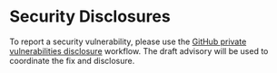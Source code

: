 # Security Disclosures

To report a security vulnerability, please use the [GitHub private vulnerabilities disclosure](https://github.com/davisagli/horse-with-no-name/security/advisories/new) workflow.
The draft advisory will be used to coordinate the fix and disclosure.
